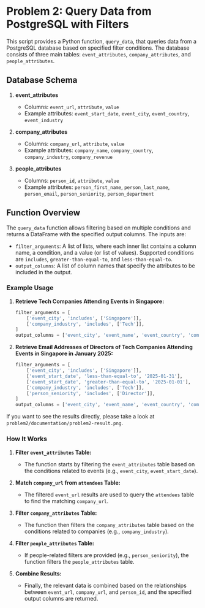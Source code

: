 # Problem 2: Query Data from PostgreSQL with Filters

This script provides a Python function, `query_data`, that queries data from a PostgreSQL database based on specified filter conditions. The database consists of three main tables: `event_attributes`, `company_attributes`, and `people_attributes`.

## Database Schema

1. **event_attributes**
   - Columns: `event_url`, `attribute`, `value`
   - Example attributes: `event_start_date`, `event_city`, `event_country`, `event_industry`

2. **company_attributes**
   - Columns: `company_url`, `attribute`, `value`
   - Example attributes: `company_name`, `company_country`, `company_industry`, `company_revenue`

3. **people_attributes**
   - Columns: `person_id`, `attribute`, `value`
   - Example attributes: `person_first_name`, `person_last_name`, `person_email`, `person_seniority`, `person_department`

## Function Overview

The `query_data` function allows filtering based on multiple conditions and returns a DataFrame with the specified output columns. The inputs are:

- `filter_arguments`: A list of lists, where each inner list contains a column name, a condition, and a value (or list of values). Supported conditions are `includes`, `greater-than-equal-to`, and `less-than-equal-to`.
- `output_columns`: A list of column names that specify the attributes to be included in the output.

### Example Usage

1. **Retrieve Tech Companies Attending Events in Singapore:**

    ```python
    filter_arguments = [
        ['event_city', 'includes', ['Singapore']],
        ['company_industry', 'includes', ['Tech']],
    ]
    output_columns = ['event_city', 'event_name', 'event_country', 'company_industry', 'company_name']
    ```

2. **Retrieve Email Addresses of Directors of Tech Companies Attending Events in Singapore in January 2025:**

    ```python
    filter_arguments = [
        ['event_city', 'includes', ['Singapore']],
        ['event_start_date', 'less-than-equal-to', '2025-01-31'],
        ['event_start_date', 'greater-than-equal-to', '2025-01-01'],
        ['company_industry', 'includes', ['Tech']],
        ['person_seniority', 'includes', ['Director']],
    ]
    output_columns = ['event_city', 'event_name', 'event_country', 'company_industry', 'company_name', 'person_first_name', 'person_last_name', 'person_seniority', 'person_email']
    ```

If you want to see the results directly, please take a look at `problem2/documentation/problem2-result.png`.

### How It Works

1. **Filter `event_attributes` Table:**
   - The function starts by filtering the `event_attributes` table based on the conditions related to events (e.g., `event_city`, `event_start_date`).

2. **Match `company_url` from `attendees` Table:**
   - The filtered `event_url` results are used to query the `attendees` table to find the matching `company_url`.

3. **Filter `company_attributes` Table:**
   - The function then filters the `company_attributes` table based on the conditions related to companies (e.g., `company_industry`).

4. **Filter `people_attributes` Table:**
   - If people-related filters are provided (e.g., `person_seniority`), the function filters the `people_attributes` table.

5. **Combine Results:**
   - Finally, the relevant data is combined based on the relationships between `event_url`, `company_url`, and `person_id`, and the specified output columns are returned.
